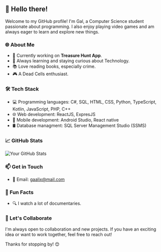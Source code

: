 ## 👋 Hello there!

Welcome to my GitHub profile! I'm Gal, a Computer Science student passionate about programming. I also enjoy playing video games and am always eager to learn and explore new things.

### 🌐 About Me

- 🚀 Currently working on **Treasure Hunt App**.
- 🌱 Always learning and staying curious about Technology.
- 📚 Love reading books, especially crime.
- 🎮 A Dead Cells enthusiast.

### 🛠️ Tech Stack

- 💻 Programming languages: C#, SQL, HTML, CSS, Python, TypeScript, Kotlin, JavaScript, PHP, C++
- 🌐 Web development: ReactJS, ExpresJS
- 📱 Mobile development: Android Studio, React native
- 🛢️ Database managment: SQL Server Management Studio (SSMS)
### 📈 GitHub Stats

![Your GitHub Stats](https://github-readme-stats.vercel.app/api?username=Gaalix&show_icons=true&count_private=true&hide=contribs,prs&theme=radical)

### 📫 Get in Touch

- 📧 Email: gaalix@mail.com

### 🌟 Fun Facts

- 🔍 I watch a lot of documentaries.

### 🤝 Let's Collaborate

I'm always open to collaboration and new projects. If you have an exciting idea or want to work together, feel free to reach out!

Thanks for stopping by! 😊


  

<!---
Gaalix/Gaalix is a ✨ special ✨ repository because its `README.md` (this file) appears on your GitHub profile.
You can click the Preview link to take a look at your changes.
--->
